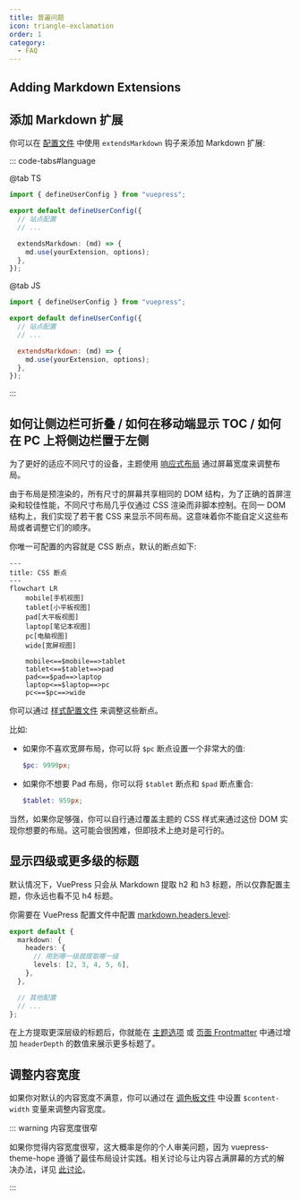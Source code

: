 ```yaml
---
title: 普遍问题
icon: triangle-exclamation
order: 1
category:
  - FAQ
---
```


## Adding Markdown Extensions

## 添加 Markdown 扩展

你可以在 [配置文件](../cookbook/vuepress/config.md#config-file) 中使用 `extendsMarkdown` 钩子来添加 Markdown 扩展:

::: code-tabs#language

@tab TS

```ts title=".vuepress/config.ts"
import { defineUserConfig } from "vuepress";

export default defineUserConfig({
  // 站点配置
  // ...

  extendsMarkdown: (md) => {
    md.use(yourExtension, options);
  },
});
```

@tab JS

```js title=".vuepress/config.js"
import { defineUserConfig } from "vuepress";

export default defineUserConfig({
  // 站点配置
  // ...

  extendsMarkdown: (md) => {
    md.use(yourExtension, options);
  },
});
```

:::

## 如何让侧边栏可折叠 / 如何在移动端显示 TOC / 如何在 PC 上将侧边栏置于左侧

为了更好的适应不同尺寸的设备，主题使用 [响应式布局](../guide/interface/responsive.md) 通过屏幕宽度来调整布局。

由于布局是预渲染的，所有尺寸的屏幕共享相同的 DOM 结构，为了正确的首屏渲染和较佳性能，不同尺寸布局几乎仅通过 CSS 渲染而非脚本控制。在同一 DOM 结构上，我们实现了若干套 CSS 来显示不同布局。这意味着你不能自定义这些布局或者调整它们的顺序。

你唯一可配置的内容就是 CSS 断点，默认的断点如下:

```mermaid
---
title: CSS 断点
---
flowchart LR
    mobile[手机视图]
    tablet[小平板视图]
    pad[大平板视图]
    laptop[笔记本视图]
    pc[电脑视图]
    wide[宽屏视图]

    mobile<==$mobile==>tablet
    tablet<==$tablet==>pad
    pad<==$pad==>laptop
    laptop<==$laptop==>pc
    pc<==$pc==>wide
```

你可以通过 [样式配置文件](../config/style.md#configscss) 来调整这些断点。

比如:

- 如果你不喜欢宽屏布局，你可以将 `$pc` 断点设置一个非常大的值:

  ```scss title=".vuepress/config.scss"
  $pc: 9999px;
  ```

- 如果你不想要 Pad 布局，你可以将 `$tablet` 断点和 `$pad` 断点重合:

  ```scss title=".vuepress/config.scss"
  $tablet: 959px;
  ```

当然，如果你足够强，你可以自行通过覆盖主题的 CSS 样式来通过这份 DOM 实现你想要的布局。这可能会很困难，但即技术上绝对是可行的。

## 显示四级或更多级的标题

默认情况下，VuePress 只会从 Markdown 提取 h2 和 h3 标题，所以仅靠配置主题，你永远也看不见 h4 标题。

你需要在 VuePress 配置文件中配置 [markdown.headers.level](https://vuejs.press/zh/reference/config.html#markdown-headers):

```ts title=".vuepress/config.ts"
export default {
  markdown: {
    headers: {
      // 用到哪一级就提取哪一级
      levels: [2, 3, 4, 5, 6],
    },
  },

  // 其他配置
  // ...
};
```

在上方提取更深层级的标题后，你就能在 [主题选项](../config/theme/layout.md#headerdepth) 或 [页面 Frontmatter](../config/frontmatter/layout.md#headerdepth) 中通过增加 `headerDepth` 的数值来展示更多标题了。

## 调整内容宽度

如果你对默认的内容宽度不满意，你可以通过在 [调色板文件](../config/style.md#布局设置) 中设置 `$content-width` 变量来调整内容宽度。

::: warning 内容宽度很窄

如果你觉得内容宽度很窄，这大概率是你的个人审美问题，因为 vuepress-theme-hope 遵循了最佳布局设计实践。相关讨论与让内容占满屏幕的方式的解决办法，详见 [此讨论](https://github.com/orgs/vuepress-theme-hope/discussions/3742)。

:::
